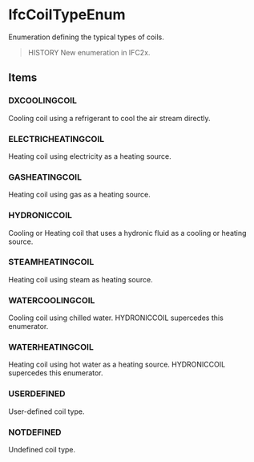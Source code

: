 # IfcCoilTypeEnum

Enumeration defining the typical types of coils.
<!-- end of short definition -->

> HISTORY New enumeration in IFC2x.

## Items

### DXCOOLINGCOIL
Cooling coil using a refrigerant to cool the air stream directly.

### ELECTRICHEATINGCOIL
Heating coil using electricity as a heating source.

### GASHEATINGCOIL
Heating coil using gas as a heating source.

### HYDRONICCOIL
Cooling or Heating coil that uses a hydronic fluid as a cooling or heating source.

### STEAMHEATINGCOIL
Heating coil using steam as heating source.

### WATERCOOLINGCOIL
Cooling coil using chilled water. HYDRONICCOIL supercedes this enumerator.

### WATERHEATINGCOIL
Heating coil using hot water as a heating source. HYDRONICCOIL supercedes this enumerator.

### USERDEFINED
User-defined coil type.

### NOTDEFINED
Undefined coil type.
